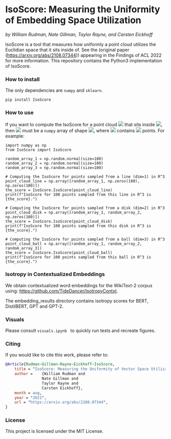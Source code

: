 # IsoScore: Measuring the Uniformity of Embedding Space Utilization
 *by William Rudman, Nate Gillman, Taylor Rayne, and Carsten Eickhoff*

IsoScore is a tool that measures how uniformly a point cloud utilizes the Euclidian space that it sits inside of. 
See the (original paper (https://arxiv.org/abs/2108.07344)) appearing in the Findings of ACL 2022 for more information. 
This repository contains the Python3 implementation of IsoScore.

### How to install

The only dependencies are `numpy` and `sklearn`.

```
pip install IsoScore
```

### How to use

If you want to compute the IsoScore for a point cloud <img src="https://render.githubusercontent.com/render/math?math=X">  that sits inside <img src="https://render.githubusercontent.com/render/math?math=\mathbb R^n">, then <img src="https://render.githubusercontent.com/render/math?math=X"> must be a `numpy` array of shape <img src="https://render.githubusercontent.com/render/math?math=(n,m)">, where <img src="https://render.githubusercontent.com/render/math?math=X"> contains <img src="https://render.githubusercontent.com/render/math?math=m"> points.
For example:


```python3
import numpy as np
from IsoScore import IsoScore

random_array_1 = np.random.normal(size=100)
random_array_2 = np.random.normal(size=100)
random_array_3 = np.random.normal(size=100)

# Computing the IsoScore for points sampled from a line (dim=1) in R^3
point_cloud_line = np.array([random_array_1, np.zeros(100), np.zeros(100)])
the_score = IsoScore.IsoScore(point_cloud_line)
print(f"IsoScore for 100 points sampled from this line in R^3 is {the_score}.")

# Computing the IsoScore for points sampled from a disk (dim=2) in R^3
point_cloud_disk = np.array([random_array_1, random_array_2, np.zeros(100)])
the_score = IsoScore.IsoScore(point_cloud_disk)
print(f"IsoScore for 100 points sampled from this disk in R^3 is {the_score}.")

# Computing the IsoScore for points sampled from a ball (dim=3) in R^3
point_cloud_ball = np.array([random_array_1, random_array_2, random_array_3])
the_score = IsoScore.IsoScore(point_cloud_ball)
print(f"IsoScore for 100 points sampled from this ball in R^3 is {the_score}.")
```

### Isotropy in Contextualized Embeddings
We obtain contextualized word embeddings for the WikiText-2 corpus using: https://github.com/TideDancer/IsotropyContxt.

The embedding_results directory contains isotropy scores for BERT, DistilBERT, GPT and GPT-2. 

### Visuals 
Please consult ```visuals.ipynb ``` to quickly run tests and recreate figures.  


### Citing

If you would like to cite this work, please refer to:
```bibtex
@Article{Rudman-Gillman-Rayne-Eickhoff-IsoScore,
    title = "IsoScore: Measuring the Uniformity of Vector Space Utilization",
    author =    {William Rudman and
                Nate Gillman and 
                Taylor Rayne and 
                Carsten Eickhoff},
    month = aug,
    year = "2021",
    url = "https://arxiv.org/abs/2108.07344",
}
```


### License

This project is licensed under the MIT License.
